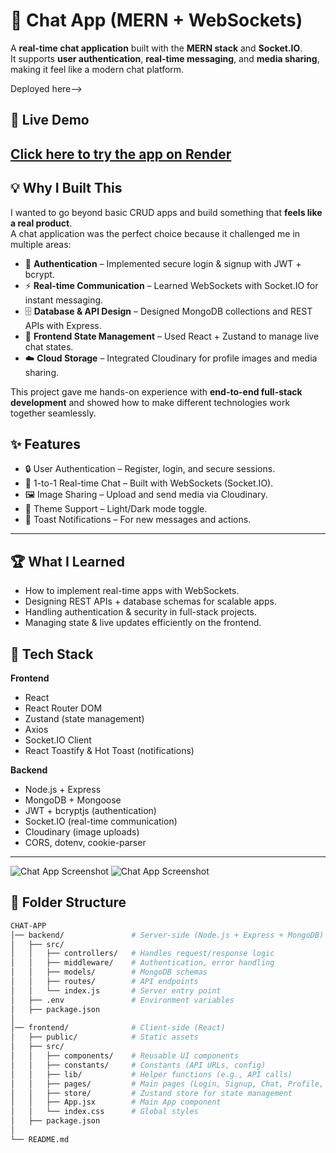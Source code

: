 # 💬 Chat App (MERN + WebSockets)

A **real-time chat application** built with the **MERN stack** and **Socket.IO**.  
It supports **user authentication**, **real-time messaging**, and **media sharing**, making it feel like a modern chat platform.

Deployed here-->
  ## 🚀 Live Demo
[Click here to try the app on Render](https://mern-chat-app-3z8a.onrender.com)
---

## 💡 Why I Built This

I wanted to go beyond basic CRUD apps and build something that **feels like a real product**.  
A chat application was the perfect choice because it challenged me in multiple areas:

- 🔐 **Authentication** – Implemented secure login & signup with JWT + bcrypt.  
- ⚡ **Real-time Communication** – Learned WebSockets with Socket.IO for instant messaging.  
- 🗄️ **Database & API Design** – Designed MongoDB collections and REST APIs with Express.  
- 🎨 **Frontend State Management** – Used React + Zustand to manage live chat states.  
- ☁️ **Cloud Storage** – Integrated Cloudinary for profile images and media sharing.  

This project gave me hands-on experience with **end-to-end full-stack development** and showed how to make different technologies work together seamlessly.

## ✨ Features

- 🔒 User Authentication – Register, login, and secure sessions.  
- 💭 1-to-1 Real-time Chat – Built with WebSockets (Socket.IO).  
- 🖼️ Image Sharing – Upload and send media via Cloudinary.  
- 🌙 Theme Support – Light/Dark mode toggle.  
- 🔔 Toast Notifications – For new messages and actions.  

---

## 🏆 What I Learned

- How to implement real-time apps with WebSockets.  
- Designing REST APIs + database schemas for scalable apps.  
- Handling authentication & security in full-stack projects.  
- Managing state & live updates efficiently on the frontend.  

  

## 🚀 Tech Stack

**Frontend**
- React  
- React Router DOM  
- Zustand (state management)  
- Axios  
- Socket.IO Client  
- React Toastify & Hot Toast (notifications)  

**Backend**
- Node.js + Express  
- MongoDB + Mongoose  
- JWT + bcryptjs (authentication)  
- Socket.IO (real-time communication)  
- Cloudinary (image uploads)  
- CORS, dotenv, cookie-parser  

---

![Chat App Screenshot](assets/acc.png)
![Chat App Screenshot](assets/chat.png)

## 📂 Folder Structure

```bash
CHAT-APP
│── backend/               # Server-side (Node.js + Express + MongoDB)
│   ├── src/
│   │   ├── controllers/   # Handles request/response logic
│   │   ├── middleware/    # Authentication, error handling
│   │   ├── models/        # MongoDB schemas
│   │   ├── routes/        # API endpoints
│   │   └── index.js       # Server entry point
│   ├── .env               # Environment variables
│   ├── package.json       
│
│── frontend/              # Client-side (React)
│   ├── public/            # Static assets
│   ├── src/
│   │   ├── components/    # Reusable UI components
│   │   ├── constants/     # Constants (API URLs, config)
│   │   ├── lib/           # Helper functions (e.g., API calls)
│   │   ├── pages/         # Main pages (Login, Signup, Chat, Profile, etc.)
│   │   ├── store/         # Zustand store for state management
│   │   ├── App.jsx        # Main App component
│   │   └── index.css      # Global styles
│   ├── package.json
│
└── README.md


